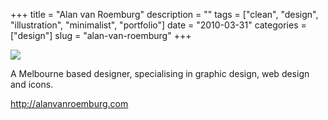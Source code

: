 +++
title = "Alan van Roemburg"
description = ""
tags = ["clean", "design", "illustration", "minimalist", "portfolio"]
date = "2010-03-31"
categories = ["design"]
slug = "alan-van-roemburg"
+++


 

  <div id="screens-thumbs" class="clearfix">
    <div class="txt-center" id="design-submission"><a href="http://alanvanroemburg.com/"><img id='bluga-thumbnail-2340' class='bluga-thumbnail large' src='http://media.konigi.com/bluga/
wt4bb305f08b608_large.jpg'/></a></div>  
  </div>   
<p>A Melbourne based designer, specialising in graphic design, web design and icons.</p>

<p><a href="http://alanvanroemburg.com/">http://alanvanroemburg.com</a></p>




